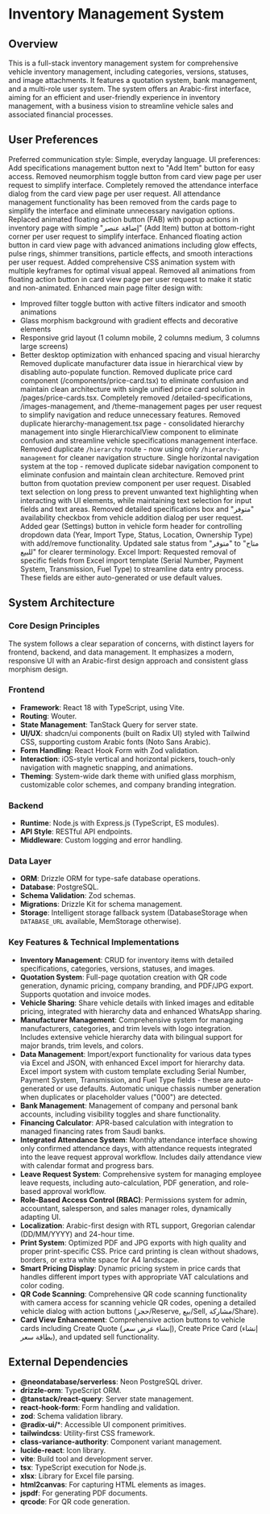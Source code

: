 # Inventory Management System

## Overview
This is a full-stack inventory management system for comprehensive vehicle inventory management, including categories, versions, statuses, and image attachments. It features a quotation system, bank management, and a multi-role user system. The system offers an Arabic-first interface, aiming for an efficient and user-friendly experience in inventory management, with a business vision to streamline vehicle sales and associated financial processes.

## User Preferences
Preferred communication style: Simple, everyday language.
UI preferences: Add specifications management button next to "Add Item" button for easy access.
Removed neumorphism toggle button from card view page per user request to simplify interface.
Completely removed the attendance interface dialog from the card view page per user request. All attendance management functionality has been removed from the cards page to simplify the interface and eliminate unnecessary navigation options.
Replaced animated floating action button (FAB) with popup actions in inventory page with simple "إضافة عنصر" (Add Item) button at bottom-right corner per user request to simplify interface.
Enhanced floating action button in card view page with advanced animations including glow effects, pulse rings, shimmer transitions, particle effects, and smooth interactions per user request. Added comprehensive CSS animation system with multiple keyframes for optimal visual appeal.
Removed all animations from floating action button in card view page per user request to make it static and non-animated.
Enhanced main page filter design with:
- Improved filter toggle button with active filters indicator and smooth animations
- Glass morphism background with gradient effects and decorative elements  
- Responsive grid layout (1 column mobile, 2 columns medium, 3 columns large screens)
- Better desktop optimization with enhanced spacing and visual hierarchy
Removed duplicate manufacturer data issue in hierarchical view by disabling auto-populate function.
Removed duplicate price card component (/components/price-card.tsx) to eliminate confusion and maintain clean architecture with single unified price card solution in /pages/price-cards.tsx. Completely removed /detailed-specifications, /images-management, and /theme-management pages per user request to simplify navigation and reduce unnecessary features. Removed duplicate hierarchy-management.tsx page - consolidated hierarchy management into single HierarchicalView component to eliminate confusion and streamline vehicle specifications management interface. Removed duplicate `/hierarchy` route - now using only `/hierarchy-management` for cleaner navigation structure.
Single horizontal navigation system at the top - removed duplicate sidebar navigation component to eliminate confusion and maintain clean architecture.
Removed print button from quotation preview component per user request.
Disabled text selection on long press to prevent unwanted text highlighting when interacting with UI elements, while maintaining text selection for input fields and text areas.
Removed detailed specifications box and "متوفر" availability checkbox from vehicle addition dialog per user request.
Added gear (Settings) button in vehicle form header for controlling dropdown data (Year, Import Type, Status, Location, Ownership Type) with add/remove functionality.
Updated sale status from "متوفر" to "متاح للبيع" for clearer terminology.
Excel Import: Requested removal of specific fields from Excel import template (Serial Number, Payment System, Transmission, Fuel Type) to streamline data entry process. These fields are either auto-generated or use default values.

## System Architecture

### Core Design Principles
The system follows a clear separation of concerns, with distinct layers for frontend, backend, and data management. It emphasizes a modern, responsive UI with an Arabic-first design approach and consistent glass morphism design.

### Frontend
- **Framework**: React 18 with TypeScript, using Vite.
- **Routing**: Wouter.
- **State Management**: TanStack Query for server state.
- **UI/UX**: shadcn/ui components (built on Radix UI) styled with Tailwind CSS, supporting custom Arabic fonts (Noto Sans Arabic).
- **Form Handling**: React Hook Form with Zod validation.
- **Interaction**: iOS-style vertical and horizontal pickers, touch-only navigation with magnetic snapping, and animations.
- **Theming**: System-wide dark theme with unified glass morphism, customizable color schemes, and company branding integration.

### Backend
- **Runtime**: Node.js with Express.js (TypeScript, ES modules).
- **API Style**: RESTful API endpoints.
- **Middleware**: Custom logging and error handling.

### Data Layer
- **ORM**: Drizzle ORM for type-safe database operations.
- **Database**: PostgreSQL.
- **Schema Validation**: Zod schemas.
- **Migrations**: Drizzle Kit for schema management.
- **Storage**: Intelligent storage fallback system (DatabaseStorage when `DATABASE_URL` available, MemStorage otherwise).

### Key Features & Technical Implementations
- **Inventory Management**: CRUD for inventory items with detailed specifications, categories, versions, statuses, and images.
- **Quotation System**: Full-page quotation creation with QR code generation, dynamic pricing, company branding, and PDF/JPG export. Supports quotation and invoice modes.
- **Vehicle Sharing**: Share vehicle details with linked images and editable pricing, integrated with hierarchy data and enhanced WhatsApp sharing.
- **Manufacturer Management**: Comprehensive system for managing manufacturers, categories, and trim levels with logo integration. Includes extensive vehicle hierarchy data with bilingual support for major brands, trim levels, and colors.
- **Data Management**: Import/export functionality for various data types via Excel and JSON, with enhanced Excel import for hierarchy data. Excel import system with custom template excluding Serial Number, Payment System, Transmission, and Fuel Type fields - these are auto-generated or use defaults. Automatic unique chassis number generation when duplicates or placeholder values ("000") are detected.
- **Bank Management**: Management of company and personal bank accounts, including visibility toggles and share functionality.
- **Financing Calculator**: APR-based calculation with integration to managed financing rates from Saudi banks.
- **Integrated Attendance System**: Monthly attendance interface showing only confirmed attendance days, with attendance requests integrated into the leave request approval workflow. Includes daily attendance view with calendar format and progress bars.
- **Leave Request System**: Comprehensive system for managing employee leave requests, including auto-calculation, PDF generation, and role-based approval workflow.
- **Role-Based Access Control (RBAC)**: Permissions system for admin, accountant, salesperson, and sales manager roles, dynamically adapting UI.
- **Localization**: Arabic-first design with RTL support, Gregorian calendar (DD/MM/YYYY) and 24-hour time.
- **Print System**: Optimized PDF and JPG exports with high quality and proper print-specific CSS. Price card printing is clean without shadows, borders, or extra white space for A4 landscape.
- **Smart Pricing Display**: Dynamic pricing system in price cards that handles different import types with appropriate VAT calculations and color coding.
- **QR Code Scanning**: Comprehensive QR code scanning functionality with camera access for scanning vehicle QR codes, opening a detailed vehicle dialog with action buttons (حجز/Reserve, بيع/Sell, مشاركة/Share).
- **Card View Enhancement**: Comprehensive action buttons to vehicle cards including Create Quote (إنشاء عرض سعر), Create Price Card (إنشاء بطاقة سعر), and updated sell functionality.

## External Dependencies
- **@neondatabase/serverless**: Neon PostgreSQL driver.
- **drizzle-orm**: TypeScript ORM.
- **@tanstack/react-query**: Server state management.
- **react-hook-form**: Form handling and validation.
- **zod**: Schema validation library.
- **@radix-ui/***: Accessible UI component primitives.
- **tailwindcss**: Utility-first CSS framework.
- **class-variance-authority**: Component variant management.
- **lucide-react**: Icon library.
- **vite**: Build tool and development server.
- **tsx**: TypeScript execution for Node.js.
- **xlsx**: Library for Excel file parsing.
- **html2canvas**: For capturing HTML elements as images.
- **jspdf**: For generating PDF documents.
- **qrcode**: For QR code generation.